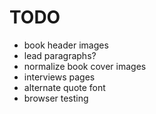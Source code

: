# TODO

- book header images
- lead paragraphs?
- normalize book cover images
- interviews pages
- alternate quote font
- browser testing
